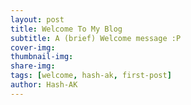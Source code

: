 ```yaml
---
layout: post
title: Welcome To My Blog
subtitle: A (brief) Welcome message :P
cover-img: 
thumbnail-img: 
share-img: 
tags: [welcome, hash-ak, first-post]
author: Hash-AK
---
```

